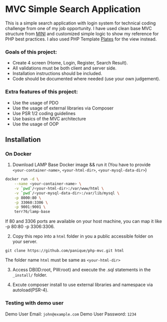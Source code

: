 # MVC Simple Search Application

This is a simple search application with login system for technical coding challenge from one of my job opportunity. I have used clean base MVC structure from [MINI](https://github.com/panique/mini) and customized simple logic to show my reference for PHP best practices. I also used PHP Template [Plates](http://platesphp.com/) for the view instead.

### Goals of this project:
- Create 4 screen (Home, Login, Register, Search Result).
- All validations must be both client and server side.
- Installation instructions should be included.
- Code should be documented where needed (use your own judgement).

### Extra features of this project:
- Use the usage of PDO
- Use the usage of external libraries via Composer
- Use PSR 1/2 coding guidelines
- Use basics of the MVC architecture
- Use the usage of OOP

## Installation
### On Docker

1. Download LAMP Base Docker image && run it (You have to provide `<your-container-name>`, `<your-html-dir>`, `<your-mysql-data-dir>`)

```bash
docker run -d \
    --name <your-container-name> \
    -v `pwd`/<your-html-dir>:/var/www/html \
    -v `pwd`/<your-mysql-data-dir>:/var/lib/mysql \
    -p 8000:80 \
    -p 33060:3306 \
    -p 9001:9001 \
    terr76/lamp-base
```
If 80 and 3306 ports are available on your host machine, you can map it like -p 80:80 -p 3306:3306.

2. Copy this repo into a `html` folder in you a public accessible folder on your server.
```
git clone https://github.com/panique/php-mvc.git html
```
The folder name `html` must be same as `<your-html-dir>`

3. Access DB(ID:root, PW:root) and execute the .sql statements in the `_install/` folder. 

4. Excute composer install to use external libraries and namespace via autoload(PSR-4).

### Testing with demo user
Demo User Email: `john@example.com`
Demo User Password: `1234`